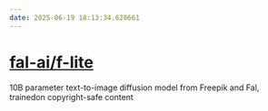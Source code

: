 ```yaml
---
date: 2025-06-19 18:13:34.628661
---
```


# [fal-ai/f-lite](https://github.com/fal-ai/f-lite)

10B parameter text-to-image diffusion model from Freepik and Fal, trainedon copyright-safe content